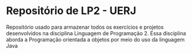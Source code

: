 # Repositório de LP2 - UERJ

Repositório usado para armazenar todos os exercícios e projetos desenvolvidos na disciplina Linguagem de Programação 2. Essa disciplina aborda a Programação orientada a objetos por meio do uso da linguagem Java

